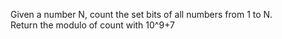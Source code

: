 Given a number N, count the set bits of all numbers from 1 to N.  
Return the modulo of count with 10^9+7